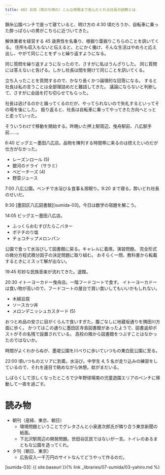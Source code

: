 ```yaml
---
title: 482 日目（雨のち晴れ）こんな時間まで呑んだくれる社長の説教とは
---
```


錦糸公園ベンチで座って寝ていると、明け方の 4:30 頃だろうか、自転車に乗った酔っぱらいの男がこちらに近づいてきた。

解体業者を経営する 45 歳男性を名乗り、根掘り葉掘りこちらのことを訊いてくる。
住所も収入もないと伝えると、とにかく働け、そんな生活はやめろと応え出し、やがて同じことをずっと繰り返すようになる。

同じ質問を繰り返すようになったので、さすがに私はうんざりした。
同じ質問には答えないと告げる。しかし社長は間を開けて同じことを訊いてくる。

立ち入ったことを質問するので、かなり長くかつ論理的な回答になる。
すると社長は私の言うことは全部理詰めだと難詰してきた。
議論にならないと判断して、さすがに会話を打ち切らせてもらった。

社長は逃げるのかと煽ってくるのだが、やってられないので失礼するといってその場を後にした。
振り返ると、社長は自転車に乗ってやってきた方向へとっとと走っていった。

そういうわけで移動を開始する。昨晩いた押上駅周辺、曳舟駅前、八広駅手前……。

6:40 ビッグエー墨田八広店。品物を陳列する時間帯に来るのは控えたいのだが仕方がなかった。
* レーズンロール (5)
* 銀河のドライ（サラミ）
* ベビーチーズ (4)
* 野菜ジュース

7:00 八広公園。ベンチで水浴び＆食事＆居眠り。9:20 まで寝る。酔いどれ社長のせいだ。

9:30 [墨田区八広図書館][sumida-03]。今日は数学の宿題を解こう。

14:05 ビッグエー墨田八広店。
* ふっくらおむすびたらこバター
* ポテチのり塩
* チョコチップメロンパン

公園で食って水浴びして図書館に戻る。キャレルに着席。演習問題。
完全形式の微分方程式積分因子の決定問題に取り組む。
おそらく一問、教科書から転載するときにミスって解が出ない。

19:45 珍妙な民族音楽が流れてきた。退館。

20:30 イトーヨーカドー曳舟店。一階フードコートで食す。
イトーヨーカドーは食い物が高いので、フードコートの屋台で買い食いしてもいいかもしれない。
* 木綿豆腐
* ソースカツ丼
* メロンデニッシュカスタード (5)

おつとめ品の安さに目がくらんで食いすぎた。腹ごなしに地蔵坂通りを隅田川方面に歩く。
かつてはこの通りに墨田区寺島図書館があったようで、図書返却ポストがその名残で設置されている。
高校の隣から図書館をつぶすことはなかったのではないか。

時間がよくわからぬが、墨堤公園を川べりに歩いていつもの東白髭公園に至る。

22:00 頃いつものエリアに到着。水浴び。中学生 4, 5 名が走り込みの練習をしているので、それを遠目で眺めながら休憩。蚊がまだいる。

しばらくして涼しくなったところで少年野球場南の児童遊園エリアのベンチに移動して一夜を過ごす。

# 読み物

* 朝刊（産経、東京、朝日）
  * 環境問題ということでグレタさんと小泉進次郎氏が隣り合う東京新聞の紙面。
  * 下北沢駅周辺の開発問題。世田谷区民ではないが一言。トイレのあるまともな公園を造ってくれ。
* 夕刊（朝日、東京）
  * 広告収入一千万円のサイトなんてどうやって作るのだ。

[sumida-03]: {{ site.baseurl }}{% link _libraries/07-sumida/03-yahiro.md %}
